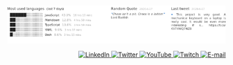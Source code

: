 <p align="center">
  <a href="https://github.com/BON4S/#👽">
    <img src="https://github.com/BON4S/BON4S/blob/master/assets/images/readmeImage.png">
  </a>
</p>
<p align="right">
  <a href="https://www.linkedin.com/in/rodrigobonas/#👽" aria-label="LinkedIn">
    <img alt="LinkedIn" src="https://img.shields.io/badge/-LinkedIn-bbbbbb?style=for-the-badge&color=bbbbbb&labelColor=bbbbbb&logoColor=ffffff&logo=linkedin&cacheSeconds=7200&link=https://www.linkedin.com/in/rodrigobonas/">
  </a>
  <a href="https://twitter.com/BonasRodrigo/#👽" aria-label="Twitter">
    <img alt="Twitter" src="https://img.shields.io/badge/-Twitter-bbbbbb?style=for-the-badge&color=bbbbbb&labelColor=bbbbbb&logoColor=ffffff&logo=twitter&cacheSeconds=7200&link=https://twitter.com/BonasRodrigo">
  </a>
  <a href="https://www.youtube.com/channel/UCiQhSgj9hBpmFBT1a0xLCtQ#👽" aria-label="YouTube">
    <img alt="YouTube" src="https://img.shields.io/badge/-YouTube-bbbbbb?style=for-the-badge&color=bbbbbb&labelColor=bbbbbb&logoColor=ffffff&logo=youtube&cacheSeconds=7200&link=https://www.youtube.com/channel/UCiQhSgj9hBpmFBT1a0xLCtQ">
  </a>
  <a href="https://www.twitch.tv/rodrigobonas/#👽" aria-label="Twitch">
    <img alt="Twitch" src="https://img.shields.io/badge/-Twitch-bbbbbb?style=for-the-badge&color=bbbbbb&labelColor=bbbbbb&logoColor=ffffff&logo=twitch&cacheSeconds=7200&link=https://www.twitch.tv/rodrigobonas/">
  </a>
  <a href="mailto:dearbonas@gmail.com" aria-label="E-mail">
    <img alt="E-mail" src="https://img.shields.io/badge/-E--mail-bbbbbb?style=for-the-badge&color=bbbbbb&labelColor=bbbbbb&logoColor=ffffff&logo=gmail&cacheSeconds=7200&link=mailto:dearbonas@gmail.com">
  </a>
</p>
